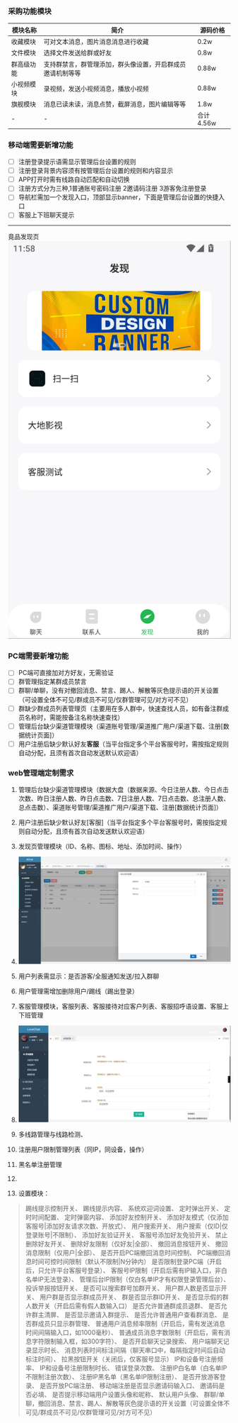 
 ### 采购功能模块
 
| 模块名称 | 简介| 源码价格| 
| -- | -- | -- |  
| 收藏模块 | 可对文本消息，图片消息消息进行收藏 | 0.2w |
| 文件模块 | 选择文件发送给群或好友 | 0.8w  |  
| 群高级功能 | 支持群禁言，群管理添加，群头像设置，开启群成员邀请机制等等 | 0.88w |  
|小视频模块|录视频，发送小视频消息，播放小视频 |0.88w|
|旗舰模块|消息已读未读，消息点赞，截屏消息，图片编辑等等|1.8w|
|-|-|合计 4.56w|

### 移动端需要新增功能
- [ ] 注册登录提示语需显示管理后台设置的规则
- [ ] 注册登录背景内容须有按管理后台设置的规则和内容显示
- [ ] APP打开时需有线路自动匹配和自动切换
- [ ] 注册方式分为三种,1普通账号密码注册 2邀请码注册 3游客免注册登录
- [ ] 导航栏需加一个发现入口，顶部显示banner，下面是管理后台设置的快捷入口
- [ ] 客服上下班聊天提示
***
竟品发现页
![Img](./FILES/第二版需求.md/发现.png)

### PC端需要新增功能
- [ ] PC端可直接加对方好友，无需验证
- [ ] 群管理指定某群成员禁言
- [ ] 群聊/单聊，没有对撤回消息、禁言、踢人、解散等灰色提示语的开关设置（可设置全体不可见/群成员不可见/仅群管理可见/对方可不见）
- [ ] 群缺少群成员列表管理页（主要用在多人群中，快速查找人员，如有备注群成员名称时，需能按备注名称快速查找）
- [ ] 管理后台缺少渠道管理模块（渠道账号管理/渠道推广用户/渠道下载、注册[数据统计页面]）
- [ ] 用户注册后缺少默认好友**客服**（当平台指定多个平台客服号时，需按指定规则自动分配，且须有首次自动发送默认欢迎语）

### web管理端定制需求
1. 管理后台缺少渠道管理模块（数据大盘（数据来源、今日注册人数、今日点击次数、昨日注册人数、昨日点击数、7日注册人数、7日点击数、总注册人数、总点击数）、渠道账号管理/渠道推广用户/渠道下载、注册[数据统计页面]）
2. 用户注册后缺少默认好友[客服]（当平台指定多个平台客服号时，需按指定规则自动分配，且须有首次自动发送默认欢迎语）
3. 发现页管理模块（ID、名称、图标、地址、添加时间、操作）
4. ![Img](./FILES/第二版需求.md/发现页配置.png)

5. 用户列表需显示：是否游客/全服通知发送/拉入群聊
6. 用户管理需增加删除用户/踢线（踢出登录）
7. 客服管理模块，客服列表、客服接待对应客户列表、客服招呼语设置、客服上下班管理
8. ![Img](./FILES/第二版需求.md/客服配置.png)

9. 多线路管理与线路检测、
10. 注册用户限制管理列表（同IP，同设备，操作）
11. 黑名单注册管理
12. 
13. 设置模块：
>踢线提示控制开关、
踢线提示内容、
系统欢迎词设置、
定时弹出开关、
定时时间配置、
定时弹窗内容、
添加好友控制开关、
添加好友模式（仅添加客服号|添加好友请求次数、开放式）、
用户搜索开关、
用户搜索（仅ID|仅登录账号|不限制）、
添加好友验证开关、
客服号添加好友免验开关、
禁止删除好友开关、
删除好友限制（仅好友|全部）、
撤回消息按钮开关、
撤回消息限制（仅用户|全部）、
是否开启PC端撤回消息时间控制、
PC端撤回消息时间可控时间限制（默认不限制|N分钟内）
是否限制登录PC端（开启后，只允许平台客服号登录）、
客服号IP限制（开启后需有IP输入口，非白名单IP无法登录）、
管理后台IP限制（仅白名单IP才有权限登录管理后台）、
投诉举报按钮开关、
是否可以搜索群号加群开关、
用户群人数是否显示开关、
用户群是否显示群成员开关、
群是否显示群ID开关、
是否显示假的群人数开关（开启后需有假人数输入口）
是否允许普通群成员退群、
是否允许群主清屏、
是否显示邀请入群提示、
是否允许普通用户查看群消息、
是否群成员只显示群管理、
普通用户消息频率限制（开启后，需有发送消息时间间隔输入口，如1000毫秒）、
普通成员消息字数限制（开启后，需有消息字符限制输入框，如300字符）、
是否开启聊天记录搜索、
用户端聊天记录显示时长、
消息列表时间标注间隔（聊天串口中，每隔指定时间后自动标注时间）、
拉黑按钮开关（关闭后，仅客服号显示）
IP和设备号注册频率、
IP和设备号注册限制时长、
错误登录次数、
注册IP白名单（白名单IP不限制注册次数）、
注册IP黑名单（黑名单IP限制注册）、
是否开放游客登录、
是否开放PC端注册、
移动端注册是否显示邀请码输入口、
邀请码是否必填、
是否提示移动端用户设置头像和昵称、
默认用户头像、
群聊/单聊，撤回消息、禁言、踢人、解散等灰色提示语的开关设置（可设置全体不可见/群成员不可见/仅群管理可见/对方可不见）
